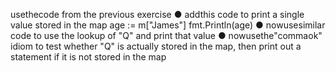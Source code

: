 usethecode from the previous exercise
 ● addthis code to print a single value stored in the map
 age := m["James"]
 fmt.Println(age)
 ● nowusesimilar code to use the lookup of "Q" and print that value
 ● nowusethe"commaok" idiom to test whether "Q" is actually stored in the map, then
 print out a statement if it is not stored in the map